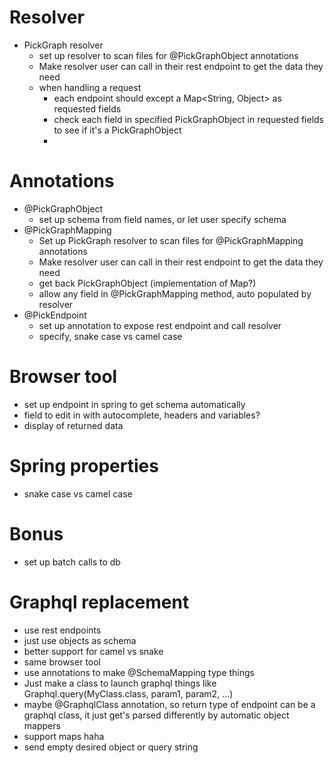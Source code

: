 # Resolver
- PickGraph resolver
    + set up resolver to scan files for @PickGraphObject annotations
    + Make resolver user can call in their rest endpoint to get the data they need
    + when handling a request
        - each endpoint should except a Map<String, Object> as requested fields
        - check each field in specified PickGraphObject in requested fields to see if it's a PickGraphObject
        -

# Annotations
- @PickGraphObject
    + set up schema from field names, or let user specify schema
- @PickGraphMapping
    + Set up PickGraph resolver to scan files for @PickGraphMapping annotations
    + Make resolver user can call in their rest endpoint to get the data they need
    + get back PickGraphObject (implementation of Map?)
    + allow any field in @PickGraphMapping method, auto populated by resolver
- @PickEndpoint
    + set up annotation to expose rest endpoint and call resolver
    + specify, snake case vs camel case

# Browser tool
+ set up endpoint in spring to get schema automatically
+ field to edit in with autocomplete, headers and variables?
+ display of returned data

# Spring properties
- snake case vs camel case


# Bonus
- set up batch calls to db

# Graphql replacement
+ use rest endpoints
+ just use objects as schema
+ better support for camel vs snake
+ same browser tool
+ use annotations to make @SchemaMapping type things
+ Just make a class to launch graphql things like Graphql.query(MyClass.class, param1, param2, ...)
+ maybe @GraphqlClass annotation, so return type of endpoint can be a graphql class, it just get's parsed differently by automatic object mappers
+ support maps haha
+ send empty desired object or query string
